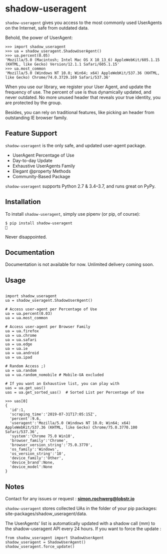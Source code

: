 shadow-useragent
==============

`shadow-useragent` gives you access to the most commonly used UserAgents on the Internet, safe from outdated data.

Behold, the power of UserAgent: 
```python3
>>> import shadow_useragent
>>> ua = shadow_useragent.ShadowUserAgent()
>>> ua.percent(0.05)
'Mozilla/5.0 (Macintosh; Intel Mac OS X 10_13_6) AppleWebKit/605.1.15 (KHTML, like Gecko) Version/12.1.1 Safari/605.1.15'
>>> ua.most_common
'Mozilla/5.0 (Windows NT 10.0; Win64; x64) AppleWebKit/537.36 (KHTML, like Gecko) Chrome/74.0.3729.169 Safari/537.36'
```

When you use our library, we register your User Agent, and update the frequency of use. The percent of use is thus dynamically updated, and never outdated. No more unused header that reveals your true identity, you are protected by the group.

Besides, you can rely on traditional features, like picking an header from outstanding IE browser family.


Feature Support
------------

`shadow-useragent` is the only safe, and updated user-agent package.

* UserAgent Percentage of Use
* Day-to-day Update
* Exhaustive UserAgents Family
* Elegant @property Methods
* Community-Based Package

`shadow-useragent` supports Python 2.7 & 3.4–3.7, and runs great on PyPy.

Installation
------------

To install `shadow-useragent`, simply use pipenv (or pip, of course):

```shell
$ pip install shadow-useragent
👻  
```

Never disappointed.

Documentation
-----
Documentation is not available for now. Unlimited delivery coming soon.


Usage
-----
```python3

import shadow_useragent 
ua = shadow_useragent.ShadowUserAgent()

# Access user-agent per Percentage of Use
ua = ua.percent(0.03) 
ua = ua.most_common

# Access user-agent per Browser Family
ua = ua.firefox 
ua = ua.chrome 
ua = ua.safari 
ua = ua.edge 
ua = ua.ie
ua = ua.android
ua = ua.ipad

# Random Access ;)
ua = ua.random
ua = ua.random_nomobile # Mobile-UA excluded

# If you want an Exhaustive list, you can play with
uas = ua.get_uas()
uas = ua.get_sorted_uas()  # Sorted List per Percentage of Use

>>> uas[0]
{
  'id':1,
  'scraping_time':'2019-07-31T17:05:15Z',
  'percent':9.6,
  'useragent':'Mozilla/5.0 (Windows NT 10.0; Win64; x64) AppleWebKit/537.36 (KHTML, like Gecko) Chrome/75.0.3770.100 Safari/537.36',
  'system':'Chrome 75.0 Win10',
  'browser_family':'Chrome',
  'browser_version_string':'75.0.3770',
  'os_family':'Windows',
  'os_version_string':'10',
  'device_family':'Other',
  'device_brand':None,
  'device_model':None
}
```

Notes
-----
Contact for any issues or request : **simon.rochwerg@lobstr.io**

`shadow-useragent` stores collected UAs in the folder of your pip packages: site-packages/shadow_useragent/data.

The UserAgents' list is automatically updated with a shadow call (mm) to the shadow-useragent API every 24 hours. 
If you want to force the update :

```python3
from shadow_useragent import ShadowUserAgent
shadow_useragent = ShadowUserAgent()
shadow_useragent.force_update()
```
